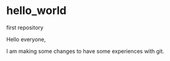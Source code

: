 # hello_world
first repository

Hello everyone,

I am making some changes to have some experiences with git.
